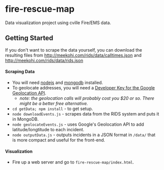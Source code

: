 # fire-rescue-map
Data visualization project using cville Fire/EMS data.

## Getting Started

If you don't want to scrape the data yourself, you can download the resulting files from http://meekohi.com/rids/data/calltimes.json and http://meekohi.com/rids/data/rids.json

#### Scraping Data
* You will need [nodejs](http://nodejs.com) and [mongodb](http://mongodb.com) installed.
* To geolocate addresses, you will need a [Developer Key for the Google Geolocation API](https://developers.google.com/maps/documentation/geolocation/get-api-key).
  * _note: the geolocation calls will probably cost you $20 or so. There might be a better free alternative._
* `cd getData; npm install` - to get setup.
* `node downloadEvents.js` -  scrapes data from the RIDS system and puts it in MongoDB.
* `node geolocateEvents.js` - uses Google's Geolocation API to add latitude/longtitude to each incident.
* `node outputData.js` - outputs incidents in a JSON format in `/data/` that is more compact and useful for the front-end.

#### Visualization
* Fire up a web server and go to `fire-rescue-map/index.html`.
